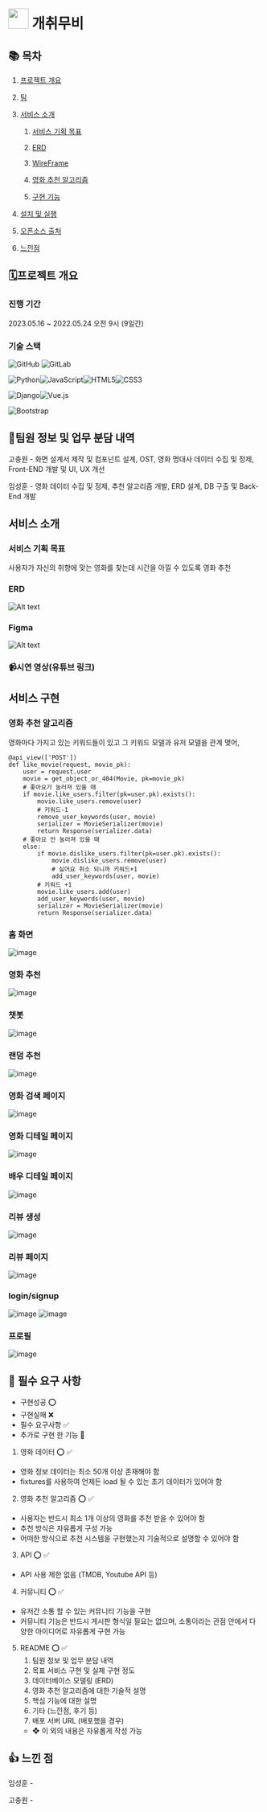 # <img src = './front/src/assets/logo.png' width=40 height=40 > 개취무비

## 📚 목차

1. [프로젝트 개요](#-프로젝트-개요)

2. [팀](#-팀)
   
3. [서비스 소개](#-서비스-소개)
  
    1. [서비스 기획 목표](#서비스-기획-목표)
   
    2. [ERD](#ERD)
   
    3. [WireFrame](#WireFrame)

    4. [영화 추천 알고리즘](#영화-추천-알고리즘)

    5. [구현 기능](#구현-기능)
   
4. [설치 및 실행](#-설치-및-실행)
   
5. [오픈소스 출처](#-오픈소스-출처)
   
6. [느낀점](#-느낀점)


## 🗓️프로젝트 개요

### 진행 기간
2023.05.16 ~ 2022.05.24 오전 9시 (9일간)

### 기술 스택

![GitHub](https://img.shields.io/badge/GitHub-100000?style=for-the-badge&logo=github&logoColor=white)
![GitLab](https://img.shields.io/badge/GitLab-330F63?style=for-the-badge&logo=gitlab&logoColor=white)

![Python](https://img.shields.io/badge/python-3670A0?style=for-the-badge&logo=python&logoColor=1D9FD7)![JavaScript](https://img.shields.io/badge/JavaScript-F7DF1E?style=for-the-badge&logo=javascript&logoColor=black)![HTML5](https://img.shields.io/badge/html5-%23E34F26.svg?style=for-the-badge&logo=html5&logoColor=white)![CSS3](https://img.shields.io/badge/css3-%231572B6.svg?style=for-the-badge&logo=css3&logoColor=white)

![Django](https://img.shields.io/badge/django-%23092E20.svg?style=for-the-badge&logo=django&logoColor=white)![Vue.js](https://img.shields.io/badge/vuejs-%2335495e.svg?style=for-the-badge&logo=vuedotjs&logoColor=%234FC08D)
  
![Bootstrap](https://img.shields.io/badge/Bootstrap-563D7C?style=for-the-badge&logo=bootstrap&logoColor=white)

## 👯팀원 정보 및 업무 분담 내역

고충원 - 화면 설계서 제작 및 컴포넌트 설계, OST, 영화 명대사 데이터 수집 및 정제, Front-END 개발 및 UI, UX 개선

임성훈 - 영화 데이터 수집 및 정제, 추천 알고리즘 개발, ERD 설계, DB 구출 및 Back-End 개발

## 서비스 소개

### 서비스 기획 목표

사용자가 자신의 취향에 맞는 영화를 찾는데 시간을 아낄 수 있도록 영화 추천

### ERD

![Alt text](assets/image.png)


### Figma
![Alt text](assets/mockup.png)

### 📹시연 영상(유튜브 링크)



## 서비스 구현


### 영화 추천 알고리즘

영화마다 가지고 있는 키워드들이 있고 그 키워드 모델과 유저 모델을 관계 맺어, 

```
@api_view(['POST'])
def like_movie(request, movie_pk):
    user = request.user
    movie = get_object_or_404(Movie, pk=movie_pk)
    # 좋아요가 눌러져 있을 때
    if movie.like_users.filter(pk=user.pk).exists():
        movie.like_users.remove(user)
        # 키워드-1
        remove_user_keywords(user, movie)
        serializer = MovieSerializer(movie)
        return Response(serializer.data)
    # 좋아요 안 눌러져 있을 때
    else:
        if movie.dislike_users.filter(pk=user.pk).exists():
            movie.dislike_users.remove(user)
            # 싫어요 취소 되니까 키워드+1
            add_user_keywords(user, movie)
        # 키워드 +1
        movie.like_users.add(user)
        add_user_keywords(user, movie)
        serializer = MovieSerializer(movie)
        return Response(serializer.data)
```

### 홈 화면
![image](assets/main.png)



###  영화 추천
![image](assets/movierecommend.png)

### 챗봇
![image](assets/movierecommend.png)

### 랜덤 추천
![image](assets/random.png)
### 영화 검색 페이지
![image](assets/index.png)
### 영화 디테일 페이지
![image](assets/moviedetail.png)
### 배우 디테일 페이지
![image](assets/actor.png)
### 리뷰 생성 
![image](assets/createreview.png)
### 리뷰 페이지
![image](assets/review.png)

### login/signup
![image](assets/login.png)
![image](assets/signup.png)

### 프로필
![image](assets/profile.png)





## 🎯  필수 요구 사항
- 구현성공 ⭕
- 구현실패 ❌
- 필수 요구사항 ✅
- 추가로 구현 한 기능 💖

1. 영화 데이터 ⭕ ✅
  -  영화 정보 데이터는 최소 50개 이상 존재해야 함
  - fixtures를 사용하여 언제든 load 될 수 있는 초기 데이터가 있어야 함
2. 영화 추천 알고리즘 ⭕ ✅
  - 사용자는 반드시 최소 1개 이상의 영화를 추천 받을 수 있어야 함
  - 추천 방식은 자유롭게 구성 가능
  - 어떠한 방식으로 추천 시스템을 구현했는지 기술적으로 설명할 수 있어야 함
3. API ⭕ ✅
  - API 사용 제한 없음 (TMDB, Youtube API 등)
4. 커뮤니티 ⭕ ✅
  - 유저간 소통 할 수 있는 커뮤니티 기능을 구현
  - 커뮤니티 기능은 반드시 게시판 형식일 필요는 없으며,
    소통이라는 관점 안에서 다양한 아이디어로 자유롭게 구현 가능

5. README ⭕ ✅
     1. 팀원 정보 및 업무 분담 내역
     2. 목표 서비스 구현 및 실제 구현 정도
     3. 데이터베이스 모델링 (ERD)
     4. 영화 추천 알고리즘에 대한 기술적 설명
     5. 핵심 기능에 대한 설명
     6. 기타 (느낀점, 후기 등)
     7.  배포 서버 URL (배포했을 경우)
     - ❖ 이 외의 내용은 자유롭게 작성 가능



## 👍 느낀 점

임성훈 - 

고충원 - 